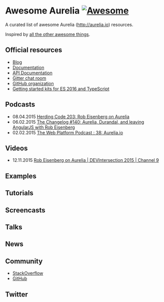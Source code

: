 # Awesome Aurelia [![Awesome](https://cdn.rawgit.com/sindresorhus/awesome/d7305f38d29fed78fa85652e3a63e154dd8e8829/media/badge.svg)](https://github.com/sindresorhus/awesome)

A curated list of awesome Aurelia (http://aurelia.io) resources.

Inspired by [all the other awesome things](https://github.com/bayandin/awesome-awesomeness).

## Official resources ##

- [Blog](http://blog.durandal.io/)
- [Documentation](http://aurelia.io/docs.html)
- [API Documentation](http://aurelia.io/docs.html#/api/home)
- [Gitter chat room](http://www.gitter.im/aurelia/discuss)
- [GitHub organization](https://github.com/aurelia)
- [Getting started kits for ES 2016 and TypeScript](https://github.com/aurelia/beginner-kits)

## Podcasts  ##

- 08.04.2015 [Herding Code 203: Rob Eisenberg on Aurelia](http://herdingcode.com/herding-code-203-rob-eisenberg-on-aurelia/)
- 06.02.2015 [The Changelog #140: Aurelia, Durandal, and leaving AngularJS with Rob Eisenberg](http://5by5.tv/changelog/140)
- 02.02.2015 [The Web Platform Podcast : 38: Aurelia.io](http://thewebplatform.libsyn.com/38-aureliaio)

## Videos  ##

- 12.11.2015 [Rob Eisenberg on Aurelia | DEVIntersection 2015 | Channel 9](https://channel9.msdn.com/Events/Seth-on-the-Road/DevIntersection-2015/Rob-Eisenberg-on-Aurelia)

## Examples

## Tutorials

## Screencasts

## Talks

## News

## Community

- [StackOverflow](http://stackoverflow.com/questions/tagged/aurelia)
- [GitHub](https://github.com/aurelia)

## Twitter
